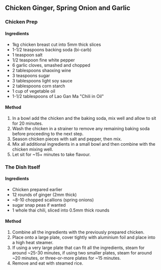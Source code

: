 ## Chicken Ginger, Spring Onion and Garlic

### Chicken Prep

#### Ingredients

* 1kg chicken breast cut into 5mm thick slices
* 1-1/2 teaspoons backing soda (bi-carb)
* 1 teaspoon salt
* 1/2 teaspoon fine white pepper
* 6 garlic cloves, smashed and chopped
* 2 tablespoons shaoxing wine
* 3 teaspoons sugar
* 3 tablespoons light soy sauce
* 2 tablespoons corn starch
* 1 cup of vegetable oil
* 1-1/2 tablespoons of Lao Gan Ma "Chili in Oil"

#### Method

1. In a bowl add the chicken and the baking soda, mix well and allow to sit for 20 minutes.
1. Wash the chicken in a strainer to remove any remaining baking soda before proceeding to the next step.
1. Season chicken pieces with salt and pepper, then mix.
1. Mix all additional ingredients in a small bowl and then combine with the chicken mixing well.
1. Let sit for ~15+ minutes to take flavour.


### The Dish Itself

#### Ingredients

* Chicken prepared earlier
* 12 rounds of ginger (2mm thick)
* ~8-10 chopped scallions (spring onions)
* sugar snap peas if wanted
* 1 whole thai chili, sliced into 0.5mm thick rounds

#### Method

1. Combine all the ingredients with the previously prepared chicken.
1. Place onto a large plate, cover tightly with aluminium foil and place into a high heat steamer.
1. If using a very large plate that can fit all the ingredients, steam for around ~25-30 minutes, if using two smaller plates, steam for around ~20 minutes, or three-or-more plates for ~15 minutes.
1. Remove and eat with steamed rice.
